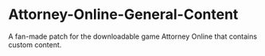 # Attorney-Online-General-Content
A fan-made patch for the downloadable game Attorney Online that contains custom content.
